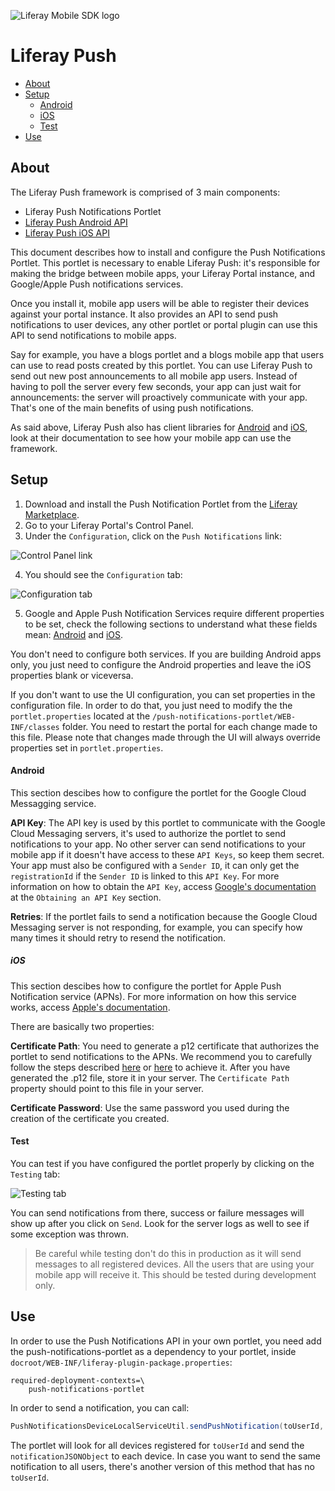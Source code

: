 ![Liferay Mobile SDK logo](../../logo.png)

# Liferay Push

* [About](#about)
* [Setup](#setup)
	* [Android](#android)
	* [iOS](#ios)
	* [Test](#test)
* [Use](#use)

## About

The Liferay Push framework is comprised of 3 main components:

* Liferay Push Notifications Portlet
* [Liferay Push Android API](android/README.md)
* [Liferay Push iOS API](ios/README.md)

This document describes how to install and configure the Push Notifications Portlet. This portlet is necessary to enable Liferay Push: it's responsible for making the bridge between mobile apps, your Liferay Portal instance, and Google/Apple Push notifications services.

Once you install it, mobile app users will be able to register their devices against your portal instance. It also provides an API to send push notifications to user devices, any other portlet or portal plugin can use this API to send notifications to mobile apps.

Say for example, you have a blogs portlet and a blogs mobile app that users can use to read posts created by this portlet. You can use Liferay Push to send out new post announcements to all mobile app users. Instead of having to poll the server every few seconds, your app can just wait for announcements: the server will proactively communicate with your app. That's one of the main benefits of using push notifications.

As said above, Liferay Push also has client libraries for [Android](android/README.md) and [iOS](ios/README.md), look at their documentation to see how your mobile app can use the framework.

## Setup

1. Download and install the Push Notification Portlet from the [Liferay Marketplace](link-to-markeplace).
2. Go to your Liferay Portal's Control Panel.
3. Under the `Configuration`, click on the `Push Notifications` link:

![Control Panel link](./images/controlpanel.png)

4. You should see the `Configuration` tab:

![Configuration tab](./images/configuration.png)

5. Google and Apple Push Notification Services require different properties to be set, check the following sections to understand what these fields mean: [Android](#android) and [iOS](#ios).

You don't need to configure both services. If you are building Android apps only, you just need to configure the Android properties and leave the iOS properties blank or viceversa.

If you don't want to use the UI configuration, you can set properties in the configuration file. In order to do that, you just need to modify the the `portlet.properties` located at the `/push-notifications-portlet/WEB-INF/classes` folder. You need to restart the portal for each change made to this file. Please note that changes made through the UI will always override properties set in `portlet.properties`.

#### Android

This section descibes how to configure the portlet for the Google Cloud Messagging service.
 
**API Key**: The API key is used by this portlet to communicate with the Google Cloud Messaging servers, it's used to authorize the portlet to send notifications to your app. No other server can send notifications to your mobile app if it doesn't have access to these `API Keys`, so keep them secret. Your app must also be configured with a `Sender ID`, it can only get the `registrationId` if the `Sender ID` is linked to this `API Key`. For more information on how to obtain the `API Key`, access [Google's documentation](https://developer.android.com/google/gcm/gs.html) at the `Obtaining an API Key` section.


**Retries**: If the portlet fails to send a notification because the Google Cloud Messaging server is not responding, for example, you can specify how many times it should retry to resend the notification.

##### iOS

This section descibes how to configure the portlet for Apple Push Notification service (APNs). For more information on how this service works, access [Apple's documentation](https://developer.apple.com/library/ios/documentation/NetworkingInternet/Conceptual/RemoteNotificationsPG/Chapters/ApplePushService.html).

There are basically two properties:

**Certificate Path**: You need to generate a p12 certificate that authorizes the portlet to send notifications to the APNs. We recommend you to carefully follow the steps described [here](https://parse.com/tutorials/ios-push-notifications) or [here](http://www.raywenderlich.com/32960/apple-push-notification-services-in-ios-6-tutorial-part-1) to achieve it. After you have generated the .p12 file, store it in your server. The `Certificate Path` property should point to this file in your server.

**Certificate Password**: Use the same password you used during the creation of the certificate you created.

#### Test

You can test if you have configured the portlet properly by clicking on the `Testing` tab:

![Testing tab](./images/testing.png)

You can send notifications from there, success or failure messages will show up after you click on `Send`. Look for the server logs as well to see if some exception was thrown.

> Be careful while testing don't do this in production as it will send messages to all registered devices. All the users that are using your mobile app will receive it. This should be tested during development only.

## Use

In order to use the Push Notifications API in your own portlet, you need add the push-notifications-portlet as a dependency to your portlet, inside `docroot/WEB-INF/liferay-plugin-package.properties`:

```
required-deployment-contexts=\
	push-notifications-portlet
```

In order to send a notification, you can call:

```java
PushNotificationsDeviceLocalServiceUtil.sendPushNotification(toUserId, notificationJSONObject);
```

The portlet will look for all devices registered for `toUserId` and send the `notificationJSONObject` to each device. In case you want to send the same notification to all users, there's another version of this method that has no `toUserId`.


